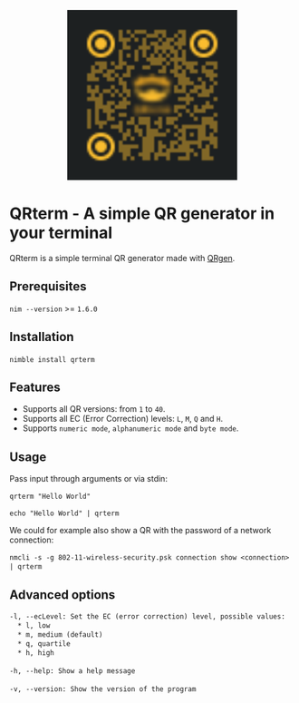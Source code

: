 <p align="center">
<img src="https://github.com/aruZeta/QRterm/blob/main/share/img/logo.svg"
width="300px" height="300px" />
</p>

# QRterm - A simple QR generator in your terminal

QRterm is a simple terminal QR generator made with [QRgen](https://github.com/aruZeta/QRgen).

## Prerequisites

`nim --version` >= `1.6.0`

## Installation

`nimble install qrterm`

## Features

- Supports all QR versions: from `1` to `40`.
- Supports all EC (Error Correction) levels: `L`, `M`, `Q` and `H`.
- Supports `numeric mode`, `alphanumeric mode` and `byte mode`.

## Usage

Pass input through arguments or via stdin:

```shell
qrterm "Hello World"
```
  
```shell
echo "Hello World" | qrterm
```

We could for example also show a QR with the password of a network connection:

```shell
nmcli -s -g 802-11-wireless-security.psk connection show <connection> | qrterm
```

## Advanced options

```
-l, --ecLevel: Set the EC (error correction) level, possible values:
  * l, low
  * m, medium (default)
  * q, quartile
  * h, high

-h, --help: Show a help message

-v, --version: Show the version of the program
```
